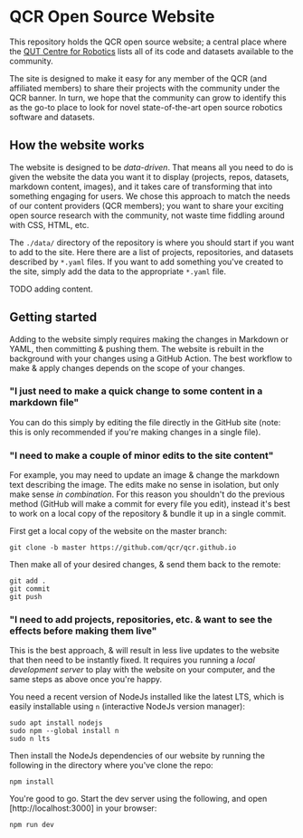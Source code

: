 # QCR Open Source Website

This repository holds the QCR open source website; a central place where the [QUT Centre for Robotics](https://research.qut.edu.au/qcr/) lists all of its code and datasets available to the community.

The site is designed to make it easy for any member of the QCR (and affiliated members) to share their projects with the community under the QCR banner. In turn, we hope that the community can grow to identify this as the go-to place to look for novel state-of-the-art open source robotics software and datasets.

## How the website works

The website is designed to be *data-driven*. That means all you need to do is given the website the data you want it to display (projects, repos, datasets, markdown content, images), and it takes care of transforming that into something engaging for users. We chose this approach to match the needs of our content providers (QCR members); you want to share your exciting open source research with the community, not waste time fiddling around with CSS, HTML, etc.

The `./data/` directory of the repository is where you should start if you want to add to the site. Here there are a list of projects, repositories, and datasets described by `*.yaml` files. If you want to add something you've created to the site, simply add the data to the appropriate `*.yaml` file.

TODO adding content.

## Getting started

Adding to the website simply requires making the changes in Markdown or YAML, then committing & pushing them. The website is rebuilt in the background with your changes using a GitHub Action. The best workflow to make & apply changes depends on the scope of your changes.

### "I just need to make a quick change to some content in a markdown file"

You can do this simply by editing the file directly in the GitHub site (note: this is only recommended if you're making changes in a single file).

### "I need to make a couple of minor edits to the site content"

For example, you may need to update an image & change the markdown text describing the image. The edits make no sense in isolation, but only make sense *in combination*. For this reason you shouldn't do the previous method (GitHub will make a commit for every file you edit), instead it's best to work on a local copy of the repository & bundle it up in a single commit.

First get a local copy of the website on the master branch:

```
git clone -b master https://github.com/qcr/qcr.github.io
```

Then make all of your desired changes, & send them back to the remote:
```
git add .
git commit
git push
```

### "I need to add projects, repositories, etc. & want to see the effects before making them live"

This is the best approach, & will result in less live updates to the website that then need to be instantly fixed. It requires you running a *local development server* to play with the website on your computer, and the same steps as above once you're happy.

You need a recent version of NodeJs installed like the latest LTS, which is easily installable using `n` (interactive NodeJs version manager):
```
sudo apt install nodejs
sudo npm --global install n
sudo n lts
```

Then install the NodeJs dependencies of our website by running the following in the directory where you've clone the repo:
```
npm install
```

You're good to go. Start the dev server using the following, and open [http://localhost:3000] in your browser:
```
npm run dev
```
